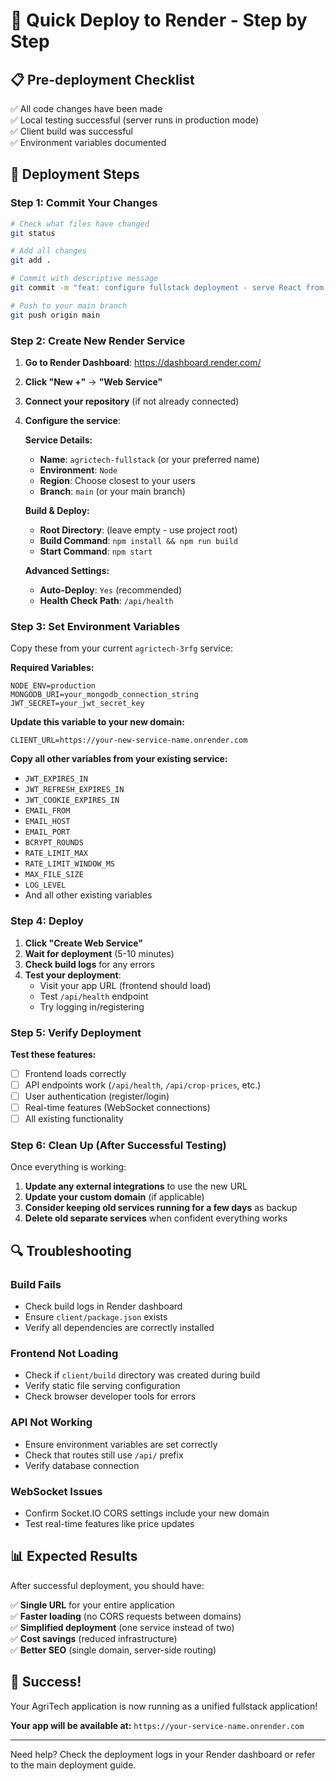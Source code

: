 # 🚀 Quick Deploy to Render - Step by Step

## 📋 Pre-deployment Checklist

✅ All code changes have been made  
✅ Local testing successful (server runs in production mode)  
✅ Client build was successful  
✅ Environment variables documented  

## 🚀 Deployment Steps

### Step 1: Commit Your Changes

```bash
# Check what files have changed
git status

# Add all changes
git add .

# Commit with descriptive message
git commit -m "feat: configure fullstack deployment - serve React from Express"

# Push to your main branch
git push origin main
```

### Step 2: Create New Render Service

1. **Go to Render Dashboard**: https://dashboard.render.com/
2. **Click "New +"** → **"Web Service"**
3. **Connect your repository** (if not already connected)
4. **Configure the service**:

   **Service Details:**
   - **Name**: `agrictech-fullstack` (or your preferred name)
   - **Environment**: `Node`
   - **Region**: Choose closest to your users
   - **Branch**: `main` (or your main branch)

   **Build & Deploy:**
   - **Root Directory**: (leave empty - use project root)
   - **Build Command**: `npm install && npm run build`
   - **Start Command**: `npm start`

   **Advanced Settings:**
   - **Auto-Deploy**: `Yes` (recommended)
   - **Health Check Path**: `/api/health`

### Step 3: Set Environment Variables

Copy these from your current `agrictech-3rfg` service:

**Required Variables:**
```
NODE_ENV=production
MONGODB_URI=your_mongodb_connection_string
JWT_SECRET=your_jwt_secret_key
```

**Update this variable to your new domain:**
```
CLIENT_URL=https://your-new-service-name.onrender.com
```

**Copy all other variables from your existing service:**
- `JWT_EXPIRES_IN`
- `JWT_REFRESH_EXPIRES_IN`
- `JWT_COOKIE_EXPIRES_IN`
- `EMAIL_FROM`
- `EMAIL_HOST`
- `EMAIL_PORT`
- `BCRYPT_ROUNDS`
- `RATE_LIMIT_MAX`
- `RATE_LIMIT_WINDOW_MS`
- `MAX_FILE_SIZE`
- `LOG_LEVEL`
- And all other existing variables

### Step 4: Deploy

1. **Click "Create Web Service"**
2. **Wait for deployment** (5-10 minutes)
3. **Check build logs** for any errors
4. **Test your deployment**:
   - Visit your app URL (frontend should load)
   - Test `/api/health` endpoint
   - Try logging in/registering

### Step 5: Verify Deployment

**Test these features:**
- [ ] Frontend loads correctly
- [ ] API endpoints work (`/api/health`, `/api/crop-prices`, etc.)
- [ ] User authentication (register/login)
- [ ] Real-time features (WebSocket connections)
- [ ] All existing functionality

### Step 6: Clean Up (After Successful Testing)

Once everything is working:
1. **Update any external integrations** to use the new URL
2. **Update your custom domain** (if applicable)
3. **Consider keeping old services running for a few days** as backup
4. **Delete old separate services** when confident everything works

## 🔍 Troubleshooting

### Build Fails
- Check build logs in Render dashboard
- Ensure `client/package.json` exists
- Verify all dependencies are correctly installed

### Frontend Not Loading
- Check if `client/build` directory was created during build
- Verify static file serving configuration
- Check browser developer tools for errors

### API Not Working
- Ensure environment variables are set correctly
- Check that routes still use `/api/` prefix
- Verify database connection

### WebSocket Issues
- Confirm Socket.IO CORS settings include your new domain
- Test real-time features like price updates

## 📊 Expected Results

After successful deployment, you should have:

✅ **Single URL** for your entire application  
✅ **Faster loading** (no CORS requests between domains)  
✅ **Simplified deployment** (one service instead of two)  
✅ **Cost savings** (reduced infrastructure)  
✅ **Better SEO** (single domain, server-side routing)  

## 🎉 Success!

Your AgriTech application is now running as a unified fullstack application!

**Your app will be available at:** `https://your-service-name.onrender.com`

---

Need help? Check the deployment logs in your Render dashboard or refer to the main deployment guide.